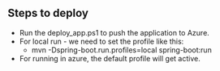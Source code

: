 ## Steps to deploy
* Run the deploy_app.ps1 to push the application to Azure. 
* For local run - we need to set the profile like this:
	* mvn -Dspring-boot.run.profiles=local spring-boot:run 
* For running in azure, the default profile will get active. 